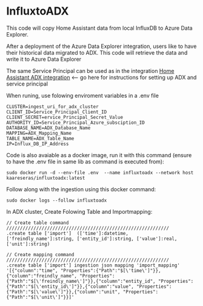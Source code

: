 # InfluxtoADX
This code will copy Home Assistant data from local InfluxDB to Azure Data Explorer.

After a deployment of the Azure Data Explorer integration, users like to have their historical data migrated to ADX. This code will retrieve the data and write it to Azure Data Explorer

The same Service Principal can be used as in the integration [Home Assistant ADX integration](https://www.home-assistant.io/integrations/azure_data_explorer/) <-- go here for instructions for setting up ADX and service principal

When runing, use folowing enviroment variables in a .env file

```
CLUSTER=ingest_uri_for_adx_cluster
CLIENT_ID=Service_Principal_Client_ID
CLIENT_SECRET=ervice_Principal_Secret_Value
AUTHORITY_ID=Service_Principal_Azure_subsciption_ID
DATABASE_NAME=ADX_Database_Name
MAPPING=ADX_Mapping_Name
TABLE_NAME=ADX_Table_Name
IP=Influx_DB_IP_Address
```

Code is also avaiable as a docker image, run it with this command (ensure to have the .env file in same lib as command is executed from):

```
sudo docker run -d --env-file .env  --name influxtoadx --network host kaareseras/influxtoadx:latest
```
Follow along with the ingestion using this docker command:
```
sudo docker logs --follow influxtoadx
```

In ADX cluster, Create Folowing Table and Importmapping:

```
// Create table command
////////////////////////////////////////////////////////////
.create table ['import']  (['time']:datetime, ['freindly_name']:string, ['entity_id']:string, ['value']:real, ['unit']:string)

// Create mapping command
////////////////////////////////////////////////////////////
.create table ['import'] ingestion json mapping 'import_mapping' '[{"column":"time", "Properties":{"Path":"$[\'time\']"}},{"column":"freindly_name", "Properties":{"Path":"$[\'freindly_name\']"}},{"column":"entity_id", "Properties":{"Path":"$[\'entity_id\']"}},{"column":"value", "Properties":{"Path":"$[\'value\']"}},{"column":"unit", "Properties":{"Path":"$[\'unit\']"}}]'
```

